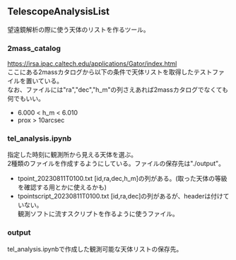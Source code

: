 ## TelescopeAnalysisList
望遠鏡解析の際に使う天体のリストを作るツール。

### 2mass_catalog
https://irsa.ipac.caltech.edu/applications/Gator/index.html  
ここにある2massカタログから以下の条件で天体リストを取得したテストファイルを置いている。  
なお、ファイルには"ra","dec","h_m"の列さえあれば2massカタログでなくても何でもいい。
  - 6.000 < h_m < 6.010
  - prox > 10arcsec  

### tel_analysis.ipynb
指定した時刻に観測所から見える天体を選ぶ。  
2種類のファイルを作成するようにしている。ファイルの保存先は"./output"。
  - tpoint_20230811T0100.txt
      [id,ra,dec,h_m]の列がある。(取った天体の等級を確認する用とかに使えるかも)
  - tpointscript_20230811T0100.txt
      [id,ra,dec]の列があるが、headerは付けていない。  
      観測ソフトに流すスクリプトを作るように使うファイル。

### output
tel_analysis.ipynbで作成した観測可能な天体リストの保存先。
